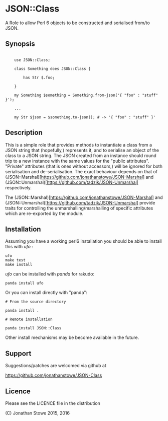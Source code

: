 # JSON::Class

A Role to allow Perl 6 objects  to be constructed and serialised from/to JSON.

## Synopsis

```

    use JSON::Class;

    class Something does JSON::Class {
 
        has Str $.foo;

    }

    my Something $something = Something.from-json('{ "foo" : "stuff" }');

    ...

    my Str $json = $something.to-json(); # -> '{ "foo" : "stuff" }'

```

## Description

This is a simple role that provides methods to instantiate a class from a
JSON string that (hopefully,) represents it, and to serialise an object of
the class to a JSON string.  The JSON created from an instance should
round trip to a new instance with the same values for the "public attributes".
"Private" attributes (that is ones without accessors,) will be ignored for
both serialisation and de-serialisation.  The exact behaviour depends on that
of (JSON::Marshal)[https://github.com/jonathanstowe/JSON-Marshal] and
(JSON::Unmarshal)[https://github.com/tadzik/JSON-Unmarshal] respectively.

The  (JSON::Marshal)[https://github.com/jonathanstowe/JSON-Marshal] and
(JSON::Unmarshal)[https://github.com/tadzik/JSON-Unmarshal] provide traits
for controlling the unmarshalling/marshalling of specific attributes which are
re-exported by the module.

## Installation

Assuming you have a working perl6 installation you should be able to
install this with *ufo* :

    ufo
    make test
    make install

*ufo* can be installed with *panda* for rakudo:

    panda install ufo

Or you can install directly with "panda":

    # From the source directory
   
    panda install .

    # Remote installation

    panda install JSON::Class

Other install mechanisms may be become available in the future.

## Support

Suggestions/patches are welcomed via github at

   https://github.com/jonathanstowe/JSON-Class

## Licence

Please see the LICENCE file in the distribution

(C) Jonathan Stowe 2015, 2016

